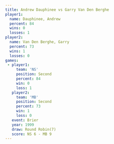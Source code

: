 ```yaml
---
title: Andrew Dauphinee vs Garry Van Den Berghe
player1:                     
  name: Dauphinee, Andrew    
  percent: 84                
  wins: 0                    
  losses: 1                  
player2:                     
  name: Van Den Berghe, Garry
  percent: 73                
  wins: 1                    
  losses: 0                  
games:
 - player1:          
     team: 'NS'      
     position: Second
     percent: 84     
     win: 0          
     loss: 1         
   player2:          
     team: 'MB'      
     position: Second
     percent: 73     
     win: 1          
     loss: 0         
   event: Brier        
   year: 1999          
   draw: Round Robin(7)
   score: NS 6 - MB 9  
---
```

